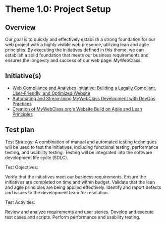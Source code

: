 # Theme 1.0: Project Setup
## Overview
Our goal is to quickly and effectively establish a strong foundation for our web project with a highly visible web presence, 
utilizing lean and agile principles. By executing the initiatives defined in this theme, we can establish a solid foundation 
that meets our business requirements and ensures the longevity and success of our web page: MyWebClass.
## Initiative(s)
* [Web Compliance and Analytics Initiative: Building a Legally Compliant, User-Friendly, and Optimized Website](https://github.com/tawana0518/mywebclass-agile-docs/blob/main/documentation/theme_1:MyWebClass_Website_Development/initiative/initiative_legal_and_analytics.md)
* [Automating and Streamlining MyWebClass Development with DevOps Practices](https://github.com/tawana0518/mywebclass-agile-docs/blob/main/documentation/theme_1:MyWebClass_Website_Development/Initiative2/initiative_devops.md)
* [Creation of MyWebClass.org's Website Build on Agile and Lean Principles](https://github.com/tawana0518/mywebclass-agile-docs/blob/main/documentation/theme_1:MyWebClass_Website_Development/initiative3/initiative_agile_lean_web_development.md)



## Test plan

Test Strategy:
A combination of manual and automated testing techniques will be used to test the initiatives, including functional 
testing, performance testing, and usability testing. Testing will be integrated into the software development life cycle (SDLC).

Test Objectives:

Verify that the initiatives meet our business requirements.
Ensure the initiatives are completed on time and within budget.
Validate that the lean and agile principles are being applied effectively.
Identify and report defects and issues to the development team for resolution.

Test Activities:

Review and analyze requirements and user stories.
Develop and execute test cases and scripts.
Perform performance and usability testing.


